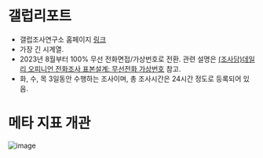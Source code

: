 # 갤럽리포트

* 갤럽조사연구소 홈페이지 [링크](https://www.gallup.co.kr/)
* 가장 긴 시계열.
* 2023년 8월부터 100% 무선 전화면접/가상번호로 전환. 관련 설명은 [(조사담)데일리 오피니언 전화조사 표본설계: 무선전화 가상번호](https://www.gallup.co.kr/gallupdb/columnContents.asp?seqNo=139) 참고.
* 화, 수, 목 3일동안 수행하는 조사이며, 총 조사시간은 24시간 정도로 등록되어 있음.

# 메타 지표 개관
![image](https://github.com/user-attachments/assets/ef33c338-c65a-4cdc-9cc8-47a6f07b5399)


